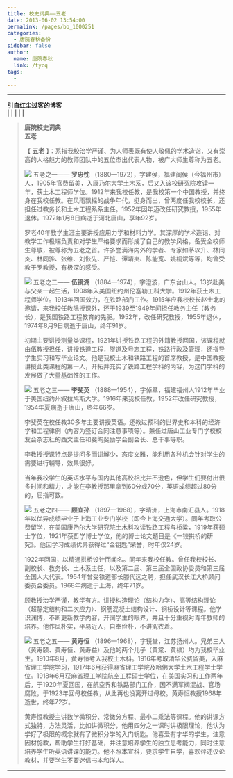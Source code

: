 ```yaml
---
title: 校史词典——五老
date: 2013-06-02 13:54:00
permalink: /pages/bb_1000251
categories: 
  - 唐院春秋备份
sidebar: false
author: 
  name: 唐院春秋
  link: /tycq
tags: 
  - 
---
```


* * *

**引自红尘过客的博客**  
|  |  |  |  |

> **唐院校史词典  
>  五老**
>
> 【 **五老** 】：系指我校治学严谨、为人师表既有使人敬佩的学术造诣，又有崇高的人格魅力的教师团队中的五位杰出代表人物，被广大师生尊称为五老。
>
>  
>
> ![](/pic/img.bimg.126.net_photo_wCwi3yBVPFqSyCNIF4YW4Q==_2592103060529290864.jpg)
> 五老之一—— **罗忠忱**
> （1880—1972），字建侯，福建闽侯（今福州市）人，1905年官费留美，入康乃尔大学土木系，后又入该校研究院攻读一年，获土木工程师学位。1912年来我校任教，是我校第一个中国教授，并终身在我校任教。在风雨飘摇的战争年代，挺身而出，曾两度任我校校长，还担任过教务长和土木工程系系主任。1952年因年迈改任研究教授，1955年退休。1972年1月8日病逝于河北唐山，享年92岁。
>
>
> 罗老40年教学生涯主要讲授应用力学和材料力学。其深厚的学术造诣、对教学工作极端负责和对学生严格要求而形成了自己的教学风格，备受全校师生尊敬，被尊称为五老之首。许多誉满海内外的学者、专家如茅以升、林同炎、林同骅、张维、刘恢先、严恺、谭靖夷、陈能宽、姚桐斌等等，均曾受教于罗教授，有极深的感受。
>
> ![](/pic/img.ph.126.net_meSZF1yOYFEnPpwpH9proQ==_2582814386313778040.jpg)
> 五老之二—— **伍镜湖**
> （1884—1974），字澄波，广东台山人。13岁赴美与父亲一起生活，1908年入美国纽约州伦塞勒工科大学。1912年获土木工程师学位。1913年回国效力，在铁路部门工作。1915年应我校校长赵士北的邀请，来我校任教除授课外，还于1939至1949年间担任教务主任（教务长），是我国铁路工程教育的先驱。1952年，改任研究教授，1955年退休，1974年8月9日病逝于唐山，终年91岁。
>
>
> 初期主要讲授测量类课程，1921年讲授铁路工程的外籍教授回国，该课程就由伍教授担任，讲授铁道工程，隧道及号志工程，铁路行政及管理，还指导学生实习和写毕业论文。他是我校土木和铁路工程的首席教授，是中国教授讲授此类课程的第一人，开拓并充实了铁路工程学科的内容，为这门学科的发展做了大量基础性的工作。
>
>
> ![](/pic/img.bimg.126.net_photo_wObfdr7R7k8Zlj5hkk1Vaw==_2592103060529290834.jpg)
> 五老之三—— **李斐英**
> （1888—1954），字倬章，福建福州人1912年毕业于美国纽约州叙拉鸠斯大学。1916年来我校任教，1952年改任研究教授，1954年夏病逝于唐山，终年66岁。  
>
> 李斐英在校任教30多年主要讲授英语。还教过预科的世界史和本科的经济学和工程律例（内容为签订合同注意事项等）。兼任过唐山工业专门学校校友会杂志社的西文主任和斐陶斐励学会副会长、总干事等职。
>
> 李教授授课特点是提问多而讲解少，态度文雅，能利用各种机会针对学生的需要进行辅导，效果很好。
>
> 当年我校学生的英语水平与国内其他高校相比并不逊色，但学生们要付出很多时间和精力，才能在李教授那里拿到60分或70分，英语成绩超过80分的，屈指可数。
>
>
> ![](/pic/img.bimg.126.net_photo_4tTzNmfwKX6zFbLv8IlyGQ==_2592103060529290871.jpg)
> 五老之四—— **顾宜孙**
> （1897—1968），字晴洲，上海市南汇县人。1918年以优异成绩毕业于上海工业专门学校（即今上海交通大学）。同年考取公费留学，在美国康乃尔大学研究院土木科攻读铁路工程与桥梁，1919年获硕士学位，1921年获哲学博士学位，他的博士论文题目是《一铰拱桥的研究》。他因学习成绩优异获得过“金钥匙”荣誉，时年仅24岁。
>
>
> 1922年回国，以精通拱桥设计而闻名。同年来我校任教。曾任我校校长、副校长、教务长、土木系主任，以及第二届、第三届全国政协委员和第三届全国人大代表。1954年曾受铁道部长滕代远之聘，担任武汉长江大桥顾问委员会委员。1968年病逝于上海，终年71岁。
>
>
> 顾教授治学严谨，教学有方。讲授构造理论（结构力学）、高等结构理论（超静定结构和二次应力）、钢筋混凝土结构设计、钢桥设计等课程。他学识渊博，不断更新教学内容，开阔学生的眼界，并且十分重视对青年教师的培养。他作风朴实，平易近人，自奉俭朴，不讲究衣着。
>
>
> ![](/pic/img.bimg.126.net_photo_YBv0eXIVDdjXhL07d0SWjA==_2592103060529290824.jpg)
> 五老之五—— **黄寿恒**
> （1896—1968），字镜堂，江苏扬州人。兄弟三人（黄寿颐、黄寿恒、黄寿益）及他的两个儿子（黄棠、黄棣）均为我校毕业生。1910年8月，黄寿恒考入我校土木科。1916年考取清华公费留美，入麻省理工学院学习，1917年6月获得麻省理工学院及哈佛大学土木工程学士学位。1918年6月获麻省理工学院航空工程硕士学位，在美国实习和工作两年后，于1920年夏回国，在航空界和铁路部门工作，因不满军阀混战、官场腐败，于1923年回母校任教，从此再也没离开过母校。黄寿恒教授1968年逝世，终年72岁。
>
>
> 黄寿恒教授主讲数学微积分、常微分方程、最小二乘法等课程。他的讲课方式独特，方法灵活，比如讲微积分，他用四分之一课时讲极限理论，他认为学好了极限的概念就有了微积分学的入门钥匙。他喜爱有才华的学生，注意因材施教，帮助学生打好基础，并注意培养学生的独立思考能力，同时注意培养学生听英语讲课的能力。他不照本宣科，要求学生自学，喜欢评述议论教材，并要学生不要迷信书本和洋人。  
  
---